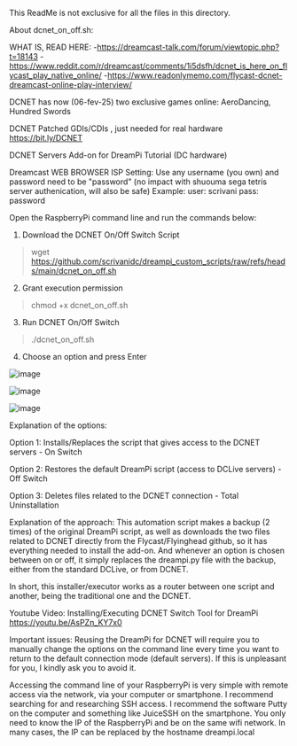 This ReadMe is not exclusive for all the files in this directory.


About dcnet_on_off.sh:

WHAT IS, READ HERE:
-https://dreamcast-talk.com/forum/viewtopic.php?t=18143
-https://www.reddit.com/r/dreamcast/comments/1i5dsfh/dcnet_is_here_on_flycast_play_native_online/
-https://www.readonlymemo.com/flycast-dcnet-dreamcast-online-play-interview/

DCNET has now (06-fev-25) two exclusive games online: AeroDancing, Hundred Swords

DCNET Patched GDIs/CDIs , just needed for real hardware
https://bit.ly/DCNET

DCNET Servers Add-on for DreamPi Tutorial (DC hardware)

Dreamcast WEB BROWSER ISP Setting: Use any username (you own) and password need to be "password" (no impact with shuouma sega tetris server authenication, will also be safe)
Example:
user: scrivani
pass: password

Open the RaspberryPi command line and run the commands below:
1. Download the DCNET On/Off Switch Script
>	wget https://github.com/scrivanidc/dreampi_custom_scripts/raw/refs/heads/main/dcnet_on_off.sh
2. Grant execution permission
>	chmod +x dcnet_on_off.sh
3. Run DCNET On/Off Switch
>	./dcnet_on_off.sh
4. Choose an option and press Enter


![image](https://github.com/user-attachments/assets/744726b9-f24f-4960-9334-3da5d9e21631)


![image](https://github.com/user-attachments/assets/1fa3306a-5147-480a-81a4-2e4badbeb735)

![image](https://github.com/user-attachments/assets/573a387b-2dc0-42a6-b74b-1b63d10df153)


Explanation of the options:

Option 1: Installs/Replaces the script that gives access to the DCNET servers - On Switch

Option 2: Restores the default DreamPi script (access to DCLive servers) - Off Switch

Option 3: Deletes files related to the DCNET connection - Total Uninstallation

Explanation of the approach:
This automation script makes a backup (2 times) of the original DreamPi script, as well as downloads the two files related 
to DCNET directly from the Flycast/Flyinghead github, so it has everything needed to install the add-on.
And whenever an option is chosen between on or off, it simply replaces the dreampi.py file with the backup, either from the standard DCLive, or from DCNET.

In short, this installer/executor works as a router between one script and another, being the traditional one and the DCNET.

Youtube Video:
Installing/Executing DCNET Switch Tool for DreamPi
https://youtu.be/AsPZn_KY7x0



Important issues:
Reusing the DreamPi for DCNET will require you to manually change the options on the command line every time you want to return to the default connection mode (default servers). If this is unpleasant for you, I kindly ask you to avoid it.

Accessing the command line of your RaspberryPi is very simple with remote access via the network, via your computer or smartphone. I recommend searching for and researching SSH access. I recommend the software Putty on the computer and something like JuiceSSH on the smartphone. You only need to know the IP of the RaspberryPi and be on the same wifi network. In many cases, the IP can be replaced by the hostname dreampi.local
